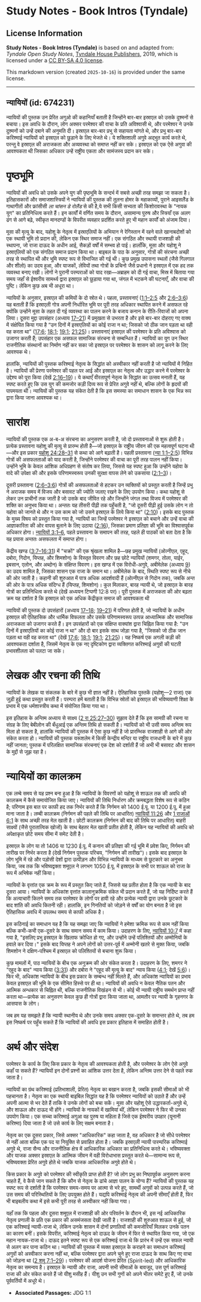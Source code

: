 # Study Notes - Book Intros (Tyndale)

## License Information

**Study Notes - Book Intros (Tyndale)** is based on and adapted from: _Tyndale Open Study Notes_, [Tyndale House Publishers](https://tyndaleopenresources.com/), 2019, which is licensed under a [CC BY-SA 4.0 license](https://creativecommons.org/licenses/by-sa/4.0/legalcode.en).

This markdown version (created `2025-10-16`) is provided under the same license.



--------------------------------

## न्यायियों (id: 674231)

न्यायियों की पुस्तक उन प्रेरित अगुओ की कहानियाँ बताती है जिन्होंने बार\-बार इस्राएल को उसके दुश्मनों से बचाया। इस अवधि के दौरान, लोग अक्सर परमेश्वर की वाचा के प्रति अविश्वासी थे, और परमेश्वर ने उनके दुश्मनों को उन्हें दबाने की अनुमति दी। इस्राएल बार\-बार प्रभु से सहायता मांगते थे, और प्रभु बार\-बार करिश्माई न्यायियों को इस्राएल को छुड़ाने के लिए भेजते थे। ये शक्तिशाली अगुवे अद्भुत कार्य करते थे, परन्तु वे इस्राएल की अराजकता और अव्यवस्था को समाप्त नहीं कर सके। इस्राएल को एक ऐसे अगुवा की आवश्यकता थी जिसका अधिकार उन्हें राष्ट्रीय एकता और सामंजस्य प्रदान कर सके।

पृष्ठभूमि
=========

न्यायियों की अवधि को उसके अपने युग की पृष्ठभूमि के सन्दर्भ में सबसे अच्छी तरह समझा जा सकता है। इतिहासकारों और समाजशास्त्रियों ने न्यायियों की पुस्तक की तुलना होमर के महाकाव्यों, पुराने आइसलैंड के गाथागीतों और फ्रांसीसी *ला चांसन डे रोलैंड* से की है,ये सभी किसी सभ्यता की किशोरावस्था के "नायक युग" का प्रतिनिधित्व करते हैं। इन कार्यों में वर्णित समय के दौरान, असामान्य पुरुष और स्त्रियाँ एक अलग ढंग से आगे बढ़े, स्वीकृत मानदण्डों के विपरीत व्यवहार प्रदर्शित करते हुए भी महान कार्यों को अंजाम दिया।

मूसा की मृत्यु के बाद, यहोशू के नेतृत्व में इस्राएलियों के अभियान ने रेगिस्तान में रहने वाले खानाबदोशों को एक स्थायी भूमि तो प्रदान की, लेकिन एक स्थिर समाज नहीं। एक संगठित और स्थायी राजशाही की स्थापना, जो राजा दाऊद के अधीन आई, सैकड़ों वर्षों में सम्भव हो पाई। हालाँकि, मूसा और यहोशू ने इस्राएलियों को एक संगठित समाज प्रदान किया था। बाइबल के पाठ के अनुसार, गोत्रों की संरचना अच्छी तरह से स्थापित थी और भूमि स्पष्ट रूप से विभाजित की गई थी। कुछ प्रमुख उपासना स्थलों (जैसे गिलगाल और शीलो) का उदय हुआ, और याजकों, लेवियों तथा गोत्रों के प्रचिनो जैसे प्रधानो ने इस्राएल में एक हद तक व्यवस्था बनाए रखी। लोगों ने पुरानी परम्पराओं को याद रखा—अब्राहम को दी गई वाचा, मिस्र में बिताया गया समय जहाँ से ईश्वरीय सामर्थ्य द्वारा इस्राएल को छुड़ाया गया था, जंगल में भटकने की घटनाएँ, और वाचा की पुष्टि। लेकिन कुछ अब भी अधूरा था।

न्यायियों के अनुसार, इस्राएल की कमियों के दो स्रोत थे। पहला, प्रस्तावनाएं ([1:1–2:5](https://ref.ly/Judg1:1-Judg2:5) और [2:6–3:6](https://ref.ly/Judg2:6-Judg3:6)) यह बताती हैं कि इस्राएली गोत्र अपनी निर्धारित भूमि पर पूरी तरह अधिकार स्थापित करने में असफल रहे क्योंकि उन्होंने मूसा के तहत दी गई व्यवस्था का पालन करने के बजाय कनान के रीति\-रिवाजों को अपना लिया। दूसरा मुद्दा उपसंहार (अध्याय [17–21](https://ref.ly/Judg17:1-Judg21:25)) में प्रमुखता से उभरता है और इसे बार\-बार दोहराए गए वाक्य में संक्षेपित किया गया है “उन दिनों में इस्राएलियों का कोई राजा न था; जिसको जो ठीक जान पड़ता था वही वह करता था” ([17:6](https://ref.ly/Judg17:6); [18:1](https://ref.ly/Judg18:1); [19:1](https://ref.ly/Judg19:1); [21:25](https://ref.ly/Judg21:25))। प्रस्तावनाएं इस्राएल की परमेश्वर के प्रति अविश्वास को उजागर करती हैं; उपसंहार एक असफल सामाजिक संरचना से सम्बन्धित हैं। न्यायियों का युग उन स्थिर राजनीतिक संस्थानों का निर्माण नहीं कर सका जो इस्राएल पर परमेश्वर के शासन को लागू करने के लिए आवश्यक थे।

हालांकि, न्यायियों की पुस्तक करिश्माई नेतृत्व के सिद्धांत को अस्वीकार नहीं करती है जो न्यायियों में निहित है। न्यायियों की प्रेरणा परमेश्वर की पहल पर आई और इस्राएल का नेतृत्व और उद्धार करने में परमेश्वर के उद्देश्य को पूरा किया (देखें [2:16–19](https://ref.ly/Judg2:16-Judg2:19))। ये कथाएँ वीरतापूर्ण नेतृत्व के सिद्धांत का उत्सव मनाती हैं, यह स्पष्ट करते हुए कि उस युग की कमजोर कड़ी दिव्य रूप से प्रेरित अगुवे नहीं थे, बल्कि लोगों के हृदयों की पापमयता थी। न्यायियों की पुस्तक यह संकेत देती है कि इस समस्या का समाधान शासन के एक भिन्न रूप द्वारा किया जाना आवश्यक था।

सारांश
======

न्यायियों की पुस्तक एक अ\-ब\-अ संरचना का अनुसरण करती है, जो दो प्रस्तावनाओं से शुरू होती है। प्रत्येक प्रस्तावना यहोशू की मृत्यु से प्रारम्भ होती है—जो इस्राएल के राष्ट्रीय जीवन की एक महत्वपूर्ण घटना थी—और इस प्रकार [यहोशू 24:28–31](https://ref.ly/Josh24:28-Josh24:31) से कथा को आगे बढ़ाती है। पहली प्रस्तावना ([न्या 1:1–2:5](https://ref.ly/Judg1:1-Judg2:5)) विभिन्न गोत्रों की असफलताओं को याद करती है, जिन्होंने परमेश्वर की वाचा का पूरी तरह पालन नहीं किया। उन्होंने भूमि के केवल आंशिक अधिग्रहण से संतोष कर लिया, जिससे यह स्पष्ट हुआ कि उन्होंने यहोवा के वादे की उपेक्षा की और इसके परिणामस्वरूप उनकी सुरक्षा वापस लेने को उकसाया ([2:1–3](https://ref.ly/Judg2:1-Judg2:3))।

दूसरी प्रस्तावना ([2:6–3:6](https://ref.ly/Judg2:6-Judg3:6)) गोत्रों की असफलताओं से हटकर उन व्यक्तियों को प्रस्तुत करती है जिन्हें प्रभु ने अराजक समय में विजय और बसावट की ज्योति जलाए रखने के लिए उपयोग किया। कथा यहोशू से लेकर उन प्राचीनों तक जाती है जो उसके बाद जीवित रहे और जिन्होंने जंगल तथा विजय में परमेश्वर की शक्ति का अनुभव किया था। अन्ततः यह तीसरी पीढ़ी तक पहुँचती है, "जो दूसरी पीढ़ी हुई उसके लोग न तो यहोवा को जानते थे और न उस काम को जो उसने इस्राएल के लिये किया था" ([2:10](https://ref.ly/Judg2:10))। इसके बाद पुस्तक के मुख्य विषय को प्रस्तुत किया गया है, न्यायियों का जिन्हें परमेश्वर ने इस्राएल को बचाने और उन्हें वाचा की आज्ञाकारिता की ओर वापस बुलाने के लिए उठाया ([2:16](https://ref.ly/Judg2:16)), जिसका प्रमाण प्रतिज्ञा की भूमि का विश्वासपूर्वक अधिकार होगा। [न्यायियों 3:1–6](https://ref.ly/Judg3:1-Judg3:6), पहले प्रस्तावना के समापन की तरह, पहले ही पाठकों को बता देता है कि यह प्रयास अन्ततः असफलता में समाप्त होगा।

केंद्रीय खण्ड ([3:7–16:31](https://ref.ly/Judg3:7-Judg16:31)) में "चक्रों" की एक श्रृंखला शामिल है—छह प्रमुख न्यायियों (ओत्नीएल, एहूद, दबोरा, गिदोन, यिप्तह, और शिमशोन) के विस्तृत विवरण और छह छोटे न्यायियों (शमगर, तोला, याईर, इबसान, एलोन, और अब्दोन) के संक्षिप्त विवरण। इस खण्ड में एक विरोधी\-अगुवे, अबीमेलेक (अध्याय [9](https://ref.ly/Judg9:1-Judg9:57)) का उदय शामिल है, जिसका शासन एक राजा के समान था। अबीमेलेक के बाद, स्थिति स्पष्ट रूप से नीचे की ओर जाती है। कहानी की शुरुआत में पात्र अधिक आदर्शवादी हैं (ओत्नीएल से गिदोन तक), जबकि अन्त की ओर के पात्र अधिक संदिग्ध हैं (यिप्तह, शिमशोन)। कुल मिलाकर, बारह न्यायी थे, जो इस्राएल के बारह गोत्रों का प्रतिनिधित्व करते थे (देखें अध्ययन टिप्पणी 12:8 पर)। पूरी पुस्तक में अराजकता की ओर बढ़ता क्रम यह दर्शाता है कि इस्राएल को एक अधिक केंद्रीकृत समाज की आवश्यकता थी

न्यायियों की पुस्तक दो उपसंहारों (अध्याय [17–18](https://ref.ly/Judg17:1-Judg18:31); [19–21](https://ref.ly/Judg19:1-Judg21:25)) में परिणत होती है, जो न्यायियों के अधीन इस्राएल की ऐतिहासिक और धार्मिक विफलता और उसके परिणामस्वरूप उत्पन्न आध्यात्मिक और सामाजिक अराजकता को उजागर करते हैं। इन उपसंहारों को एक संक्षिप्त वाक्यांश द्वारा चिह्नित किया गया है: "उन दिनों में इस्राएलियों का कोई राजा न था" और दो बार इसके साथ जोड़ा गया है, "जिसको जो ठीक जान पड़ता था वही वह करता था" (देखें [17:6](https://ref.ly/Judg17:6); [18:1](https://ref.ly/Judg18:1); [19:1](https://ref.ly/Judg19:1); [21:25](https://ref.ly/Judg21:25))। यह निष्कर्ष एक अगली कड़ी की आवश्यकता दर्शाता है, जिसमें नेतृत्व के एक नए दृष्टिकोण द्वारा व्यक्तिगत करिश्माई अगुवों की घटती प्रभावशीलता को पलटा जा सके।

लेखक और रचना की तिथि
====================

न्यायियों के लेखक या संकलक के बारे में कुछ भी ज्ञात नहीं है। ऐतिहासिक पुस्तकें (यहोशू—2 राजा) एक जुड़ी हुई कथा प्रस्तुत करती हैं। परम्परा हमें बताती है कि विभिन्न स्रोतों को इस्राएल की भविष्यवाणी शिक्षा के प्रभाव में एक धर्मशास्त्रीय कथा में संयोजित किया गया था।

इस इतिहास के अन्तिम अध्याय से साक्ष्य ([2 रा 25:27–30](https://ref.ly/2Kgs25:27-2Kgs25:30)) सुझाव देते हैं कि इस सामग्री की रचना या संग्रह के लिए बेबीलोन की बँधुआई एक अन्तिम तिथि हो सकती है। न्यायियों को भी उसी समय अन्तिम रूप मिला हो सकता है, हालांकि न्यायियों की पुस्तक में ऐसा कुछ नहीं है जो प्रारम्भिक राजशाही से आगे की ओर संकेत करता हो। न्यायियों की पुस्तक यरूशलेम में किसी केन्द्रीय मन्दिर या राष्ट्रीय राजधानी के बारे में कुछ नहीं जानता; पुस्तक में परिलक्षित सामाजिक संरचनाएं एक देश को दर्शाती हैं जो अभी भी बसावट और शासन के मुद्दों से जूझ रहा है।

न्यायियों का कालक्रम
====================

एक लम्बे समय से यह प्रश्न बना हुआ है कि न्यायियों के विवरणों को यहोशू से शाऊल तक की अवधि की कालक्रम में कैसे समायोजित किया जाए। न्यायियों की तिथि निर्धारण और क्रमबद्धता विशेष रूप से कठिन है; परिणाम इस बात पर काफी हद तक निर्भर करते हैं कि निर्गमन को 1400 ई.पू. या 1200 ई.पू. में हुआ माना जाता है। लम्बी कालक्रम (निर्गमन की पहले की तिथि पर आधारित) [न्यायियों 11:26](https://ref.ly/Judg11:26) और [1 राजाओं 6:1](https://ref.ly/1Kgs6:1) के साथ अच्छी तरह मेल खाती है। छोटी कालक्रम (निर्गमन की बाद की तिथि पर आधारित) बाहरी साक्ष्यों (जैसे पुरातात्विक खोजों) के साथ बेहतर मेल खाती प्रतीत होती है, लेकिन यह न्यायियों की अवधि को अपेक्षाकृत छोटे समय सीमा में समेट देती है।

इस्राएल के लोग या तो 1406 या 1230 ई.पू. में कनान की प्रतिज्ञा की गई भूमि में प्रवेश किए, निर्गमन की तारीख पर निर्भर करता है (देखें निर्गमन पुस्तक परिचय, "निर्गमन की तारीख")। इसके बाद इस्राएल के लोग भूमि में रहे और पड़ोसी देशों द्वारा उत्पीड़न और विभिन्न न्यायियों के माध्यम से छुटकारे का अनुभव किया, जब तक कि भविष्यद्वक्ता शमूएल ने लगभग 1050 ई.पू. में इस्राएल के सभी पर शाऊल को राजा के रूप में अभिषेक नहीं किया।

न्यायियों के वृत्तांत एक क्रम के रूप में प्रस्तुत किए जाते हैं, जिससे यह प्रतीत होता है कि एक न्यायी के बाद दूसरा आया। न्यायियों के अधिकांश वृत्तांत कालानुक्रमिक संकेत भी प्रदान करते हैं, जो यह निर्दिष्ट करते हैं कि अत्याचारी कितने समय तक परमेश्वर के लोगों पर हावी रहे और प्रत्येक न्यायी द्वारा उनके छुटकारे के बाद शांति की अवधि कितनी रही। हालांकि, इन गिनतियों को जोड़ने से वर्षों का योग बनता है जो इस ऐतिहासिक अवधि में उपलब्ध समय से काफी अधिक है।

इस कठिनाई का समाधान यह है कि यह समझा जाए कि न्यायियों ने हमेशा क्रमिक रूप से काम नहीं किया बल्कि कभी\-कभी एक\-दूसरे के साथ समान समय में काम किया। उदाहरण के लिए, [न्यायियों 10:7](https://ref.ly/Judg10:7) में कहा गया है, "इसलिए प्रभु इस्राएल के खिलाफ क्रोधित हो गए, और उन्होंने उन्हें पलिश्तियों और अम्मोनियों के हवाले कर दिया।" इसके बाद यिप्तह ने अपने लोगों को उत्तर\-पूर्व में अम्मोनी खतरे से मुक्त किया, जबकि शिमशोन ने दक्षिण\-पश्चिम में इस्राएल को पलिश्तियों से बचाना शुरू किया।

कुछ मामलों में, पाठ न्यायियों के बीच एक अनुक्रम की ओर संकेत करता है। उदाहरण के लिए, शमगर ने "एहूद के बाद" न्याय किया ([3:31](https://ref.ly/Judg3:31)) और दबोरा ने "एहूद की मृत्यु के बाद" न्याय किया ([4:1](https://ref.ly/Judg4:1); देखें [5:6](https://ref.ly/Judg5:6))। फिर भी, अधिकांश न्यायियों के बीच इस प्रकार के सम्बन्ध नहीं मिलते हैं, और अधिकांश न्यायियों का प्रभाव केवल इस्राएल की भूमि के एक सीमित हिस्से पर ही था। न्यायियों की अवधि न केवल नैतिक पतन और आत्मिक अन्धकार से चिह्नित थी, बल्कि राजनीतिक विखंडन से भी। कोई भी न्यायी राष्ट्रीय समर्थन प्राप्त नहीं करता था—प्रत्येक का अनुसरण केवल कुछ ही गोत्रों द्वारा किया जाता था, आमतौर पर न्यायी के गृहनगर के आसपास के लोग।

जब हम यह समझते हैं कि न्यायी स्थानीय थे और उनके समय अक्सर एक\-दूसरे के समान्तर होते थे, तब हम इस निष्कर्ष पर पहुँच सकते हैं कि न्यायियों की अवधि इस प्रकार इतिहास में समाहित होती है।

अर्थ और संदेश
=============

परमेश्वर के कार्य के लिए किस प्रकार के नेतृत्व की आवश्यकता होती है, और परमेश्वर के लोग ऐसे अगुवे कहाँ पा सकते हैं? न्यायियों इन दोनों प्रश्नों का आंशिक उत्तर देता है, लेकिन अन्तिम उत्तर देने से पहले रुक जाता है।

न्यायियों का ग्रंथ करिश्माई (प्रतिभाशाली, प्रेरित) नेतृत्व का बखान करता है, जबकि इसकी सीमाओं को भी पहचानता है। नेतृत्व का एक स्थायी बाइबिल सिद्धांत यह है कि परमेश्वर न्यायियों को उठाते हैं और उन्हें अपनी आत्मा से भर देते हैं ताकि वे उनके लोगों को बचा सकें। मूसा और यहोशू ऐसे उद्धारकर्ता\-अगुवे थे, और शाऊल और दाऊद भी होंगे। न्यायियों के नायकों में खामियां थीं, लेकिन परमेश्वर ने फिर भी उनका उपयोग किया। एक सच्चा करिश्माई अगुआ वह पुरुष या महिला है जिसे एक ईश्वरीय उपहार (यूनानी करिश्मा) दिया जाता है जो उसे कार्य के लिए सक्षम बनाता है।

नेतृत्व का एक दूसरा प्रकार, जिसे अक्सर "आधिकारिक" कहा जाता है, वह अधिकार है जो सीधे परमेश्वर से नहीं आता बल्कि एक पद या नियुक्ति से प्रवाहित होता है। जबकि इस्राएली न्यायी पारम्परिक करिश्माई अगुवे थे, राजा सैन्य और राजनीतिक क्षेत्र में आधिकारिक अधिकार का प्रतिनिधित्व करते थे। भविष्यवक्ता और याजक अक्सर इस्राएल के आत्मिक जीवन में वही विरोधाभास प्रस्तुत करते थे—सामान्य रूप से, भविष्यवक्ता प्रेरित अगुवे होते थे जबकि याजक आधिकारिक अगुवे होते थे।

किस प्रकार के अगुवे को परमेश्वर की स्वीकृति प्राप्त होती है? जो लोग प्रभु का निष्ठापूर्वक अनुसरण करना चाहते हैं, वे कैसे जान सकते हैं कि कौन से नेतृत्व के ढांचे आज्ञा पालन के योग्य हैं? न्यायियों की पुस्तक यह स्पष्ट रूप से दर्शाती है कि परमेश्वर समय\-समय पर आत्मा से भरे हुए, सामर्थी अगुवों को उत्पन्न करते हैं, जो उस समय की परिस्थितियों के लिए उपयुक्त होते हैं। यद्यपि करिश्माई नेतृत्व की अपनी सीमाएँ होती हैं, फिर भी बाइबलीय कथा में इसे कभी पूरी तरह से अस्वीकार नहीं किया गया।

यहाँ तक कि पहला और दूसरा शमूएल में राजशाही की ओर परिवर्तन के दौरान भी, इस नई आधिकारिक नेतृत्व प्रणाली के प्रति एक प्रकार की असमंजसता देखी जाती है। राजशाही की शुरुआत शाऊल से हुई, जो एक करिश्माई न्यायी\-राजा थे, लेकिन उनके शासन में दोनों प्रणालियों की कमजोरियाँ मिलकर उनके पतन का कारण बनीं। इसके विपरीत, करिश्माई नेतृत्व को दाऊद के जीवन में फिर से स्थापित किया गया, जो एक महान नायक\-राजा थे। दाऊद इतने स्पष्ट रूप से एक करिश्माई राजा थे कि प्रारंभ में उन्हें एक सफल न्यायी से अलग कर पाना कठिन था। न्यायियों की पुस्तक में व्यक्त इस्राएल के कराहने का समाधान करिश्माई अगुवों को अस्वीकार करना नहीं था, बल्कि परमेश्वर द्वारा अपने चुने हुए राजा दाऊद के साथ किए गए वाचा को जोड़ना था ([2 शमू 7:1–29](https://ref.ly/2Sam7:1-2Sam7:29))। परमेश्वर की आदर्श योजना प्रेरित (Spirit\-led) और आधिकारिक नेतृत्व का समन्वय है। इस्राएल के न्यायी और राजा, अपनी सभी सीमाओं के बावजूद, उस पूर्ण करिश्माई राजा की ओर संकेत करते हैं जो यीशु मसीह हैं। यीशु उन सभी गुणों को अपने भीतर समेटे हुए हैं, जो उनके पूर्ववर्तियों में अधूरे थे।

* **Associated Passages:** JDG 1:1

